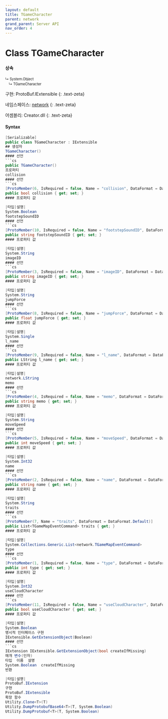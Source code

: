 ```yaml
---
layout: default
title: TGameCharacter
parent: network
grand_parent: Server API
nav_order: 4
---
```


# Class TGameCharacter

#### 상속
<div class="code-example" markdown="1" style = "font-size:0.8em;">
↳ System.Object<br/>
　↳ TGameCharacter
</div>

구현: ProtoBuf.IExtensible
{: .text-zeta}

네임스페이스: [network](../)
{: .text-zeta}

어셈블리: Creator.dll
{: .text-zeta}

#### Syntax
```cs
[Serializable]
public class TGameCharacter : IExtensible
## 생성자
TGameCharacter()
#### 선언
```cs
public TGameCharacter()
프로퍼티
collision
#### 선언
```cs
[ProtoMember(6, IsRequired = false, Name = "collision", DataFormat = DataFormat.Default)]
public bool collision { get; set; }
#### 프로퍼티 값

|타입|설명|
System.Boolean	
footstepSoundID
#### 선언
```cs
[ProtoMember(10, IsRequired = false, Name = "footstepSoundID", DataFormat = DataFormat.Default)]
public string footstepSoundID { get; set; }
#### 프로퍼티 값

|타입|설명|
System.String	
imageID
#### 선언
```cs
[ProtoMember(3, IsRequired = false, Name = "imageID", DataFormat = DataFormat.Default)]
public string imageID { get; set; }
#### 프로퍼티 값

|타입|설명|
System.String	
jumpForce
#### 선언
```cs
[ProtoMember(8, IsRequired = false, Name = "jumpForce", DataFormat = DataFormat.FixedSize)]
public float jumpForce { get; set; }
#### 프로퍼티 값

|타입|설명|
System.Single	
l_name
#### 선언
```cs
[ProtoMember(9, IsRequired = false, Name = "l_name", DataFormat = DataFormat.Default)]
public LString l_name { get; set; }
#### 프로퍼티 값

|타입|설명|
network.LString	
memo
#### 선언
```cs
[ProtoMember(4, IsRequired = false, Name = "memo", DataFormat = DataFormat.Default)]
public string memo { get; set; }
#### 프로퍼티 값

|타입|설명|
System.String	
moveSpeed
#### 선언
```cs
[ProtoMember(5, IsRequired = false, Name = "moveSpeed", DataFormat = DataFormat.TwosComplement)]
public int moveSpeed { get; set; }
#### 프로퍼티 값

|타입|설명|
System.Int32	
name
#### 선언
```cs
[ProtoMember(2, IsRequired = false, Name = "name", DataFormat = DataFormat.Default)]
public string name { get; set; }
#### 프로퍼티 값

|타입|설명|
System.String	
traits
#### 선언
```cs
[ProtoMember(7, Name = "traits", DataFormat = DataFormat.Default)]
public List<TGameMapEventCommand> traits { get; }
#### 프로퍼티 값

|타입|설명|
System.Collections.Generic.List<network.TGameMapEventCommand>	
type
#### 선언
```cs
[ProtoMember(1, IsRequired = false, Name = "type", DataFormat = DataFormat.TwosComplement)]
public int type { get; set; }
#### 프로퍼티 값

|타입|설명|
System.Int32	
useCloudCharacter
#### 선언
```cs
[ProtoMember(11, IsRequired = false, Name = "useCloudCharacter", DataFormat = DataFormat.Default)]
public bool useCloudCharacter { get; set; }
#### 프로퍼티 값

|타입|설명|
System.Boolean	
명시적 인터페이스 구현
IExtensible.GetExtensionObject(Boolean)
#### 선언
```cs
IExtension IExtensible.GetExtensionObject(bool createIfMissing)
매개 변수(인자)
타입	이름	설명
System.Boolean	createIfMissing	
반환

|타입|설명|
ProtoBuf.IExtension	
구현
ProtoBuf.IExtensible
확장 함수
Utility.Clone<T>(T)
Utility.DumpProtobufBase64<T>(T, System.Boolean)
Utility.DumpProtobuf<T>(T, System.Boolean)